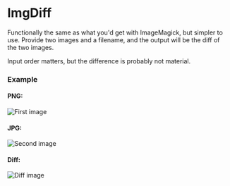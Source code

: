 # ImgDiff
Functionally the same as what you'd get with ImageMagick, but simpler to use. Provide two images and a filename, and the output will be the diff of the two images.

Input order matters, but the difference is probably not material.

### Example
#### PNG:
![First image](http://i.imgur.com/5zg6woY.png)
#### JPG:
![Second image](http://i.imgur.com/rx7Gc2m.jpg)
#### Diff:
![Diff image](http://i.imgur.com/k4TgjAf.png)
